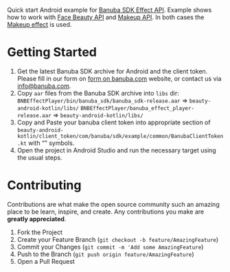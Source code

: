 Quick start Android example for [Banuba SDK Effect API](https://docs.banuba.com/face-ar-sdk/effect_api/getting_started).
Example shows how to work with [Face Beauty API](https://docs.banuba.com/face-ar-sdk/effect_api/face_beauty) and [Makeup API](https://docs.banuba.com/face-ar-sdk/effect_api/makeup).
In both cases the [Makeup effect](https://docs.banuba.com/face-ar-sdk/generated/effects/Makeup.zip) is used.

# Getting Started

1. Get the latest Banuba SDK archive for Android and the client token. Please fill in our form on [form on banuba.com](https://www.banuba.com/face-filters-sdk) website, or contact us via [info@banuba.com](mailto:info@banuba.com).
2. Copy `aar` files from the Banuba SDK archive into `libs` dir:
    `BNBEffectPlayer/bin/banuba_sdk/banuba_sdk-release.aar` => `beauty-android-kotlin/libs/`
    `BNBEffectPlayer/banuba_effect_player-release.aar` => `beauty-android-kotlin/libs/`
3. Copy and Paste your banuba client token into appropriate section of `beauty-android-kotlin/client_token/com/banuba/sdk/example/common/BanubaClientToken.kt` with “” symbols.
4. Open the project in Android Studio and run the necessary target using the usual steps.

# Contributing

Contributions are what make the open source community such an amazing place to be learn, inspire, and create. Any contributions you make are **greatly appreciated**.

1. Fork the Project
2. Create your Feature Branch (`git checkout -b feature/AmazingFeature`)
3. Commit your Changes (`git commit -m 'Add some AmazingFeature`)
4. Push to the Branch (`git push origin feature/AmazingFeature`)
5. Open a Pull Request
